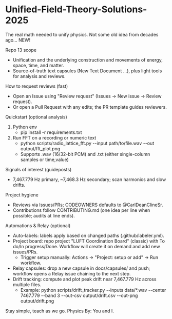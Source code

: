 # Unified-Field-Theory-Solutions-2025
The real math needed to unify physics. Not some old idea from decades ago... NEW!

Repo 13 scope
- Unification and the underlying construction and movements of energy, space, time, and matter.
- Source-of-truth text capsules (New Text Document …), plus light tools for analysis and reviews.

How to request reviews (fast)
- Open an Issue using "Review request" (Issues -> New issue -> Review request).
- Or open a Pull Request with any edits; the PR template guides reviewers.

Quickstart (optional analysis)
1) Python env
   - pip install -r requirements.txt
2) Run FFT on a recording or numeric text
   - python scripts/radio_lattice_fft.py --input path/to/file.wav --out output/fft_plot.png
   - Supports .wav (16/32-bit PCM) and .txt (either single-column samples or time,value)

Signals of interest (guideposts)
- 7,467.779 Hz primary, ~7,468.3 Hz secondary; scan harmonics and slow drifts.

Project hygiene
- Reviews via Issues/PRs; CODEOWNERS defaults to @CarlDeanClineSr.
- Contributions follow CONTRIBUTING.md (one idea per line when possible; audits at line ends).

Automations & Relay (optional)
- Auto-labels: labels apply based on changed paths (.github/labeler.yml).
- Project board: repo project "LUFT Coordination Board" (classic) with To do/In progress/Done. Workflow will create it on demand and add new issues/PRs.
  - Trigger setup manually: Actions -> "Project: setup or add" -> Run workflow.
- Relay capsules: drop a new capsule in docs/capsules/ and push; workflow opens a Relay issue chaining to the next step.
- Drift tracking: compute and plot peak drift near 7,467.779 Hz across multiple files.
  - Example: python scripts/drift_tracker.py --inputs data/*.wav --center 7467.779 --band 3 --out-csv output/drift.csv --out-png output/drift.png

Stay simple, teach as we go. Physics By: You and I.

